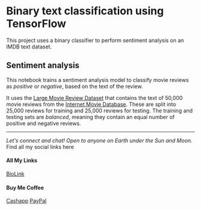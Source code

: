 # Binary text classification using TensorFlow 

This project uses a binary classifier to perform sentiment analysis on an IMDB text dataset. 

## Sentiment analysis
This notebook trains a sentiment analysis model to classify movie reviews as *positive* or *negative*, based on the text of the review. 

It uses the [Large Movie Review Dataset](https://ai.stanford.edu/~amaas/data/sentiment/) that contains the text of 50,000 movie reviews from the [Internet Movie Database](https://www.imdb.com/). These are split into 25,000 reviews for training and 25,000 reviews for testing. The training and testing sets are *balanced*, meaning they contain an equal number of positive and negative reviews.

--------------------------------------------------------------------------------

_Let's connect and chat! Open to anyone on Earth under the Sun and Moon._
Find all my social links here

#### All My Links
[BioLink](https://bio.link/paulkamau)


#### Buy Me Coffee
[Cashapp](https://bio.link/paulkamau)
[PayPal](https://paypal.me/paulkamau)